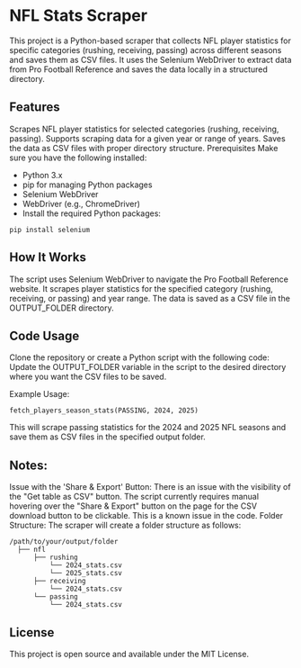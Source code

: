# NFL Stats Scraper
This project is a Python-based scraper that collects NFL player statistics for specific categories (rushing, receiving, passing) across different seasons and saves them as CSV files. It uses the Selenium WebDriver to extract data from Pro Football Reference and saves the data locally in a structured directory.

## Features
Scrapes NFL player statistics for selected categories (rushing, receiving, passing).
Supports scraping data for a given year or range of years.
Saves the data as CSV files with proper directory structure.
Prerequisites
Make sure you have the following installed:

* Python 3.x
* pip for managing Python packages
* Selenium WebDriver
* WebDriver (e.g., ChromeDriver)
* Install the required Python packages:

`pip install selenium`

## How It Works
The script uses Selenium WebDriver to navigate the Pro Football Reference website.
It scrapes player statistics for the specified category (rushing, receiving, or passing) and year range.
The data is saved as a CSV file in the OUTPUT_FOLDER directory.

## Code Usage
Clone the repository or create a Python script with the following code:
Update the OUTPUT_FOLDER variable in the script to the desired directory where you want the CSV files to be saved.

Example Usage:

```
fetch_players_season_stats(PASSING, 2024, 2025)
```
This will scrape passing statistics for the 2024 and 2025 NFL seasons and save them as CSV files in the specified output folder.

## Notes:
Issue with the 'Share & Export' Button: There is an issue with the visibility of the "Get table as CSV" button. The script currently requires manual hovering over the "Share & Export" button on the page for the CSV download button to be clickable. This is a known issue in the code.
Folder Structure:
The scraper will create a folder structure as follows:
```
/path/to/your/output/folder
  ├── nfl
      ├── rushing
          └── 2024_stats.csv
          └── 2025_stats.csv
      ├── receiving
          └── 2024_stats.csv
      └── passing
          └── 2024_stats.csv
```

## License
This project is open source and available under the MIT License.

